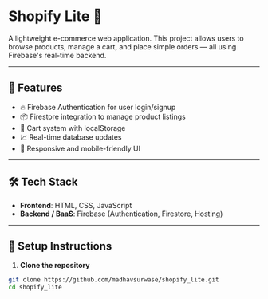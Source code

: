 # Shopify Lite 🛒

A lightweight e-commerce web application. This project allows users to browse products, manage a cart, and place simple orders — all using Firebase's real-time backend.

---

## 🚀 Features

- 🔥 Firebase Authentication for user login/signup
- 📦 Firestore integration to manage product listings
- 🛒 Cart system with localStorage
- 📈 Real-time database updates
- 🎨 Responsive and mobile-friendly UI

---

## 🛠️ Tech Stack

- **Frontend**: HTML, CSS, JavaScript
- **Backend / BaaS**: Firebase (Authentication, Firestore, Hosting)

---

## 🔧 Setup Instructions

1. **Clone the repository**

```bash
git clone https://github.com/madhavsurwase/shopify_lite.git
cd shopify_lite
